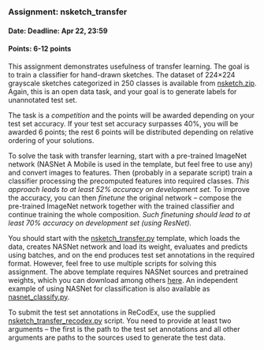 ### Assignment: nsketch_transfer
#### Date: Deadline: Apr 22, 23:59
#### Points: 6-12 points

This assignment demonstrates usefulness of transfer learning. The goal is
to train a classifier for hand-drawn sketches. The dataset of 224×224
grayscale sketches categorized in 250 classes is available from
[nsketch.zip](https://ufal.mff.cuni.cz/~straka/courses/npfl114/1718/nsketch.zip).
Again, this is an open data task, and your goal is to generate labels for
unannotated test set.

The task is a _competition_ and the points will be awarded depending on your
test set accuracy. If your test set accuracy surpasses 40%, you will be
awarded 6 points; the rest 6 points will be distributed depending on relative
ordering of your solutions.

To solve the task with transfer learning, start with a pre-trained ImageNet
network (NASNet A Mobile is used in the template, but feel free to use any)
and convert images to features. Then (probably in a separate script) train
a classifier processing the precomputed features into required classes.
_This approach leads to at least 52% accuracy on development set._
To improve the accuracy, you can then _finetune_ the original network – compose
the pre-trained ImageNet network together with the trained classifier and
continue training the whole composition. _Such finetuning should lead to at
least 70% accuracy on development set (using ResNet)._

You should start with the
[nsketch_transfer.py](https://github.com/ufal/npfl114/tree/master/labs/07/nsketch_transfer.py)
template, which loads the data, creates NASNet network and load its weight,
evaluates and predicts using batches, and on the end produces test set
annotations in the required format. However, feel free to use multiple scripts
for solving this assignment. The above template requires NASNet sources
and pretrained weights, which you can download among others
[here](http://ufal.mff.cuni.cz/~straka/courses/npfl114/1718/nasnet_a_mobile.zip).
An independent example of using NASNet for classification is also available as
[nasnet_classify.py](https://github.com/ufal/npfl114/tree/master/labs/07/nasnet_classify.py).

To submit the test set annotations in ReCodEx, use the supplied
[nsketch_transfer_recodex.py](https://github.com/ufal/npfl114/tree/master/labs/07/nsketch_transfer_recodex.py)
script. You need to provide at least two arguments – the first is the path to
the test set annotations and all other arguments are paths to the sources used
to generate the test data.
